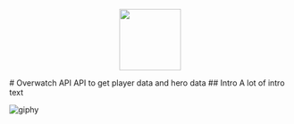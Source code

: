 <p align="center">
  <img src="/Web/background.jpg" height="110">
</p>
# Overwatch API
API to get player data and hero data
## Intro
A lot of intro text

![giphy](https://media.giphy.com/media/2yqYbPakQKDFhNZbW9/giphy.gif)

